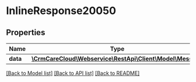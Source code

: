 # InlineResponse20050

## Properties
Name | Type | Description | Notes
------------ | ------------- | ------------- | -------------
**data** | [**\CrmCareCloud\Webservice\RestApi\Client\Model\Message**](Message.md) |  | [optional] 

[[Back to Model list]](../../README.md#documentation-for-models) [[Back to API list]](../../README.md#documentation-for-api-endpoints) [[Back to README]](../../README.md)

